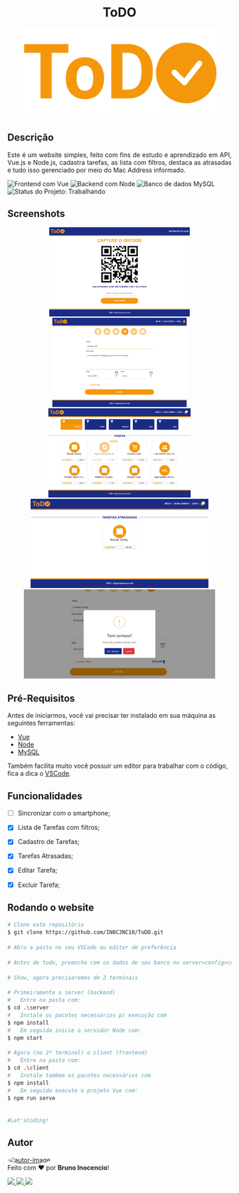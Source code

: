 <h1 align="center" id="title">ToDO</h1>
<!-- Logo -->
<p align="center">
  <img height="200" alt="ToDO - Logo" title="ToDO - Organizando a sua vida!" src="./client/src/assets/logo-bigger.png" />
</p>


<!-- Título&Descrição -->
<h2 align="left" id="descricao">Descrição</h2>
<p align="justify">
  Este é um website simples, feito com fins de estudo e aprendizado em API, Vue.js e Node.js, cadastra tarefas, as lista com filtros, destaca as atrasadas e tudo isso gerenciado por meio do Mac Address informado.
</p>


<!-- Shields -->
<p>
	<img src="https://img.shields.io/badge/Frontend-Vue-4FC08D?style=for-the-badge&logo=Vue.js" title="Frontend com Vue" alt="Frontend com Vue"></img>
  <img src="https://img.shields.io/badge/Backend-Node-6DB33F?style=for-the-badge&logo=Node.js&logoColor=6DB33F" title="Backend com Node" alt="Backend com Node"></img>
    <img src="https://img.shields.io/badge/Database-MySQL-FE9A06?style=for-the-badge&logo=MySQL&logoColor=FE9A06" title="Banco de dados MySQL" alt="Banco de dados MySQL"></img>
    <!--<img src="https://img.shields.io/badge/Status-Done-blue?style=for-the-badge" title="Status do Projeto:Concluído" alt="Status do Projeto:Concluído"></img>-->
    <img src="https://img.shields.io/badge/Status-Working-F08705?style=for-the-badge" title="Status do Projeto: Trabalhando" alt="Status do Projeto: Trabalhando"></img> 
</p>


<!-- Screenshots -->
<h2 align="left" id="screenshots">Screenshots</h2>
<p align="center">
  <img height="200" alt="Tela de Sincronizar" title="Sincronizar" src="./client/src/assets/screenshots/screen1.png" />
  <img height="200" alt="Tela de Cadastro de Tarefa" title="Cadastro de Tarefa" src="./client/src/assets/screenshots/screen2.png" />
  <img height="200" alt="Tela de Todas as Tarefas" title="Todas as Tarefas" src="./client/src/assets/screenshots/screen3.png" />
  <img height="200" alt="Tela de Tarefas Atrasadas" title="Tarefas Atrasadas" src="./client/src/assets/screenshots/screen4.png" />
  <img height="200" alt="Tela de Edição/Exclusão de Tarefas" title="Edição/Exclusão de Tarefas" src="./client/src/assets/screenshots/screen5.png" />
</p>


<!-- Pré-Requisitos -->
<h2 align="left" id="pre">Pré-Requisitos</h2>

Antes de iniciarmos, você vai precisar ter instalado em sua máquina as seguintes ferramentas:

- [Vue](https://vuejs.org/)
- [Node](https://nodejs.org/en/)
- [MySQL](https://www.mysql.com/)

Também facilita muito você possuir um editor para trabalhar com o código, fica a dica o [VSCode](https://code.visualstudio.com/).


<!-- Features -->
<h2 align="left" id="features">Funcionalidades</h2>

- [ ] Sincronizar com o smartphone;
- [x] Lista de Tarefas com filtros;
- [x] Cadastro de Tarefas;
- [x] Tarefas Atrasadas;
- [x] Editar Tarefa;
- [x] Excluir Tarefa;


<!-- Executando o app -->
<h2 align="left" id="run">Rodando o website</h2>

```bash
# Clone este repositório
$ git clone https://github.com/IN0C3NC10/ToDO.git

# Abra a pasta no seu VSCode ou editor de preferência

# Antes de tudo, preencha com os dados de seu banco no server>config>config.json (production)

# Show, agora precisaremos de 2 terminais

# Primeiramente o server (backend)
#   Entre na pasta com:
$ cd .\server
#   Instale os pacotes necessários p/ execução com
$ npm install
#   Em seguida inicie o servidor Node com:
$ npm start

# Agora (no 2º terminal) o client (frontend)
#   Entre na pasta com:
$ cd .\client
#   Instale tambem os pacotes necessários com
$ npm install
#   Em seguida execute o projeto Vue com:
$ npm run serve


#Let'sCoding!
```
<!-- Autor -->
<h2 align="left" id="autor">Autor</h2>
<p>
	<a href="https://github.com/IN0C3NC10">
		<img style="border-radius: 50%;" src="https://avatars.githubusercontent.com/u/73368174?v=4" width="100px;" alt="autor-image" title="IN0C3NC10"/>
	</a>
	<br />
	Feito com ❤️ por <strong>Bruno Inocencio</strong>!
</p>

<p align="left">
  <!-- Outlook -->
  <a href="mailto:bruno.inocencio@fatec.sp.gov.br" alt="Outlook" target="_blank">
    <img height="35" src="https://img.shields.io/badge/Outlook-00001a?style=for-the-badge&logo=microsoft-outlook&logoColor=0078D4" />
  </a>
  <!-- Linkedin -->
  <a href="https://cutt.ly/nQlVjQV" alt="Linkedin" target="_blank">
    <img height="35" src="https://img.shields.io/badge/-LinkedIn-00001a?style=for-the-badge&logo=linkedin&logoColor=%230077B5" />
  </a>
  <!-- GitHub -->
  <a href="https://github.com/IN0C3NC10" alt="GitHub" target="_blank">
    <img height="35" src="https://img.shields.io/badge/GitHub-100000?style=for-the-badge&logo=github&logoColor=white" />
  </a>
</p>
